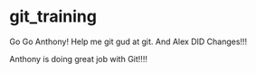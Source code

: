 # git_training
Go Go Anthony! Help me git gud at git. And Alex DID Changes!!! 

Anthony is doing great job with Git!!!! 